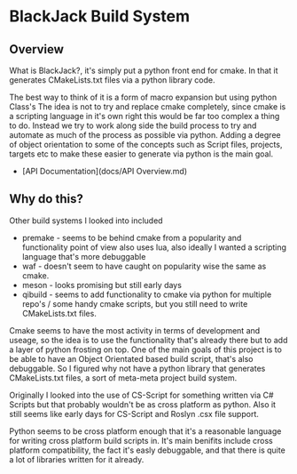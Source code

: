 # BlackJack Build System

## Overview

What is BlackJack?, it's simply put a python front end for cmake.
In that it generates CMakeLists.txt files via a python library code.

The best way to think of it is a form of macro expansion but using python Class's
The idea is not to try and replace cmake completely, since cmake is a scripting language in it's own right this would be far too complex a thing to do.
Instead we try to work along side the build process to try and automate as much of the process as possible via python.
Adding a degree of object orientation to some of the concepts such as Script files, projects, targets etc to make these easier to generate via python is the main goal.

  * [API Documentation](docs/API Overview.md)

## Why do this?

Other build systems I looked into included

 * premake - seems to be behind cmake from a popularity and functionality point of view also uses lua, also ideally I wanted a scripting language that's more debuggable
 * waf - doesn't seem to have caught on popularity wise the same as cmake.
 * meson - looks promising but still early days
 * qibuild - seems to add functionality to cmake via python for multiple repo's / some handy cmake scripts, but you still need to write CMakeLists.txt files.

Cmake seems to have the most activity in terms of development and useage, so the idea is to use the functionality that's already there but to add a layer of python frosting on top.
One of the main goals of this project is to be able to have an Object Orientated based build script, that's also debuggable.
So I figured why not have a python library that generates CMakeLists.txt files, a sort of meta-meta project build system.

Originally I looked into the use of CS-Script for something written via C# Scripts but that probably wouldn't be as cross platform as python.
Also it still seems like early days for CS-Script and Roslyn .csx file support.

Python seems to be cross platform enough that it's a reasonable language for writing cross platform build scripts in.
It's main benifits include cross platform compatibility, the fact it's easly debuggable, and that there is quite a lot of libraries written for it already.
